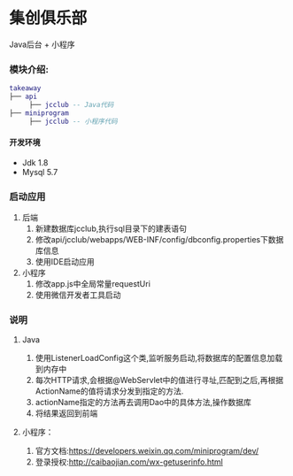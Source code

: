 # 集创俱乐部
Java后台 + 小程序
### 模块介绍:
``` lua
takeaway
├── api
     ├── jcclub -- Java代码
├── miniprogram
     ├── jcclub -- 小程序代码
```

#### 开发环境
- Jdk 1.8
- Mysql 5.7

### 启动应用

1. 后端
   1. 新建数据库jcclub,执行sql目录下的建表语句
   2. 修改api/jcclub/webapps/WEB-INF/config/dbconfig.properties下数据库信息
   3. 使用IDE启动应用
2. 小程序
    1. 修改app.js中全局常量requestUri
    2. 使用微信开发者工具启动
    
### 说明

1. Java
    1. 使用ListenerLoadConfig这个类,监听服务启动,将数据库的配置信息加载到内存中
    2. 每次HTTP请求,会根据@WebServlet中的值进行寻址,匹配到之后,再根据ActionName的值将请求分发到指定的方法.
    3. actionName指定的方法再去调用Dao中的具体方法,操作数据库
    4. 将结果返回到前端

2. 小程序：
    1. 官方文档:https://developers.weixin.qq.com/miniprogram/dev/
    2. 登录授权:http://caibaojian.com/wx-getuserinfo.html